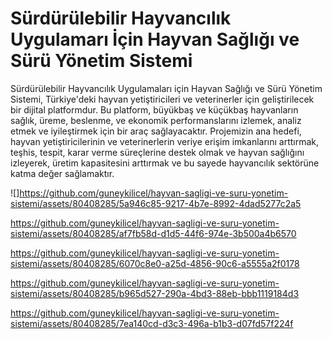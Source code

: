 # Sürdürülebilir Hayvancılık Uygulamarı İçin Hayvan Sağlığı ve Sürü Yönetim Sistemi

Sürdürülebilir Hayvancılık Uygulamaları için Hayvan Sağlığı ve Sürü Yönetim Sistemi, Türkiye'deki hayvan yetiştiricileri ve veterinerler için geliştirilecek bir dijital platformdur. Bu platform, büyükbaş ve küçükbaş hayvanların sağlık, üreme, beslenme, ve ekonomik performanslarını izlemek, analiz etmek ve iyileştirmek için bir araç sağlayacaktır. Projemizin ana hedefi, hayvan yetiştiricilerinin ve veterinerlerin veriye erişim imkanlarını arttırmak, teşhis, tespit, karar verme süreçlerine destek olmak ve hayvan sağlığını izleyerek, üretim kapasitesini arttırmak ve bu sayede hayvancılık sektörüne katma değer sağlamaktır.

![]https://github.com/guneykilicel/hayvan-sagligi-ve-suru-yonetim-sistemi/assets/80408285/5a946c85-9217-4b7e-8992-4dad5277c2a5

https://github.com/guneykilicel/hayvan-sagligi-ve-suru-yonetim-sistemi/assets/80408285/af7fb58d-d1d5-44f6-974e-3b500a4b6570

https://github.com/guneykilicel/hayvan-sagligi-ve-suru-yonetim-sistemi/assets/80408285/6070c8e0-a25d-4856-90c6-a5555a2f0178

https://github.com/guneykilicel/hayvan-sagligi-ve-suru-yonetim-sistemi/assets/80408285/b965d527-290a-4bd3-88eb-bbb1119184d3

https://github.com/guneykilicel/hayvan-sagligi-ve-suru-yonetim-sistemi/assets/80408285/7ea140cd-d3c3-496a-b1b3-d07fd57f224f
